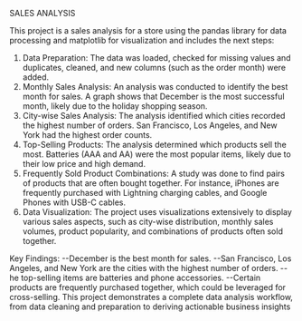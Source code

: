 SALES ANALYSIS

This project is a sales analysis for a store using the pandas library for data processing and matplotlib for visualization and includes the next steps:
1. Data Preparation: The data was loaded, checked for missing values and duplicates, cleaned, and new columns (such as the order month) were added.
2. Monthly Sales Analysis: An analysis was conducted to identify the best month for sales. A graph shows that December is the most successful month, likely due to the holiday shopping season.
3. City-wise Sales Analysis: The analysis identified which cities recorded the highest number of orders. San Francisco, Los Angeles, and New York had the highest order counts.
4. Top-Selling Products: The analysis determined which products sell the most. Batteries (AAA and AA) were the most popular items, likely due to their low price and high demand.
5. Frequently Sold Product Combinations: A study was done to find pairs of products that are often bought together. For instance, iPhones are frequently purchased with Lightning charging cables, and Google Phones with USB-C cables.
6. Data Visualization: The project uses visualizations extensively to display various sales aspects, such as city-wise distribution, monthly sales volumes, product popularity, and combinations of products often sold together.
  
Key Findings:
--December is the best month for sales.
--San Francisco, Los Angeles, and New York are the cities with the highest number of orders.
--he top-selling items are batteries and phone accessories.
--Certain products are frequently purchased together, which could be leveraged for cross-selling.
This project demonstrates a complete data analysis workflow, from data cleaning and preparation to deriving actionable business insights
